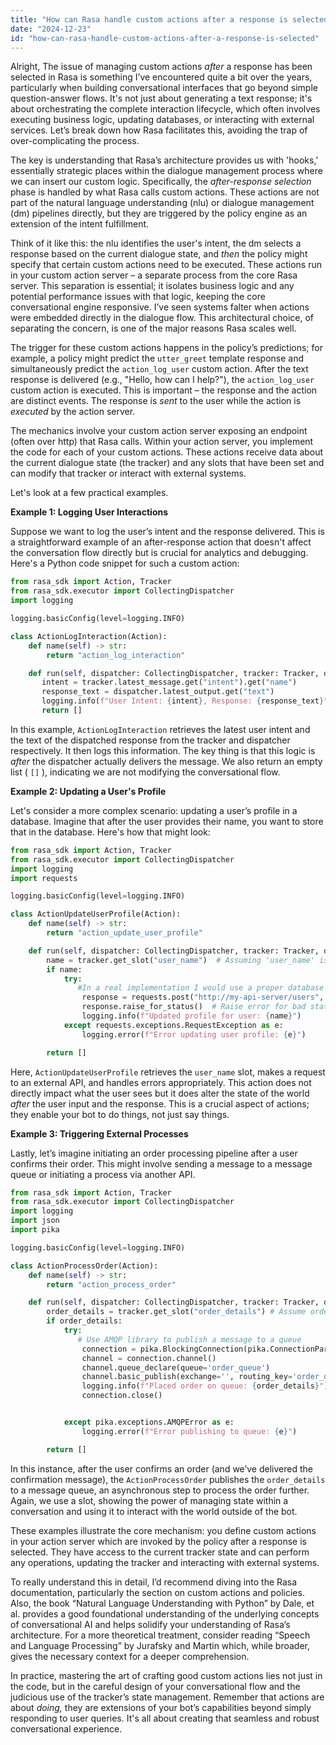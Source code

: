```yaml
---
title: "How can Rasa handle custom actions after a response is selected?"
date: "2024-12-23"
id: "how-can-rasa-handle-custom-actions-after-a-response-is-selected"
---
```


Alright,  The issue of managing custom actions *after* a response has been selected in Rasa is something I’ve encountered quite a bit over the years, particularly when building conversational interfaces that go beyond simple question-answer flows. It's not just about generating a text response; it's about orchestrating the complete interaction lifecycle, which often involves executing business logic, updating databases, or interacting with external services. Let’s break down how Rasa facilitates this, avoiding the trap of over-complicating the process.

The key is understanding that Rasa’s architecture provides us with 'hooks,' essentially strategic places within the dialogue management process where we can insert our custom logic. Specifically, the *after-response selection* phase is handled by what Rasa calls custom actions. These actions are not part of the natural language understanding (nlu) or dialogue management (dm) pipelines directly, but they are triggered by the policy engine as an extension of the intent fulfillment.

Think of it like this: the nlu identifies the user's intent, the dm selects a response based on the current dialogue state, and *then* the policy might specify that certain custom actions need to be executed. These actions run in your custom action server – a separate process from the core Rasa server. This separation is essential; it isolates business logic and any potential performance issues with that logic, keeping the core conversational engine responsive. I’ve seen systems falter when actions were embedded directly in the dialogue flow. This architectural choice, of separating the concern, is one of the major reasons Rasa scales well.

The trigger for these custom actions happens in the policy’s predictions; for example, a policy might predict the `utter_greet` template response and simultaneously predict the `action_log_user` custom action. After the text response is delivered (e.g., "Hello, how can I help?"), the `action_log_user` custom action is executed. This is important – the response and the action are distinct events. The response is *sent* to the user while the action is *executed* by the action server.

The mechanics involve your custom action server exposing an endpoint (often over http) that Rasa calls. Within your action server, you implement the code for each of your custom actions. These actions receive data about the current dialogue state (the tracker) and any slots that have been set and can modify that tracker or interact with external systems.

Let's look at a few practical examples.

**Example 1: Logging User Interactions**

Suppose we want to log the user’s intent and the response delivered. This is a straightforward example of an after-response action that doesn't affect the conversation flow directly but is crucial for analytics and debugging. Here's a Python code snippet for such a custom action:

```python
from rasa_sdk import Action, Tracker
from rasa_sdk.executor import CollectingDispatcher
import logging

logging.basicConfig(level=logging.INFO)

class ActionLogInteraction(Action):
    def name(self) -> str:
        return "action_log_interaction"

    def run(self, dispatcher: CollectingDispatcher, tracker: Tracker, domain):
       intent = tracker.latest_message.get("intent").get("name")
       response_text = dispatcher.latest_output.get("text")
       logging.info(f"User Intent: {intent}, Response: {response_text}")
       return []
```

In this example, `ActionLogInteraction` retrieves the latest user intent and the text of the dispatched response from the tracker and dispatcher respectively. It then logs this information. The key thing is that this logic is *after* the dispatcher actually delivers the message. We also return an empty list ( `[]` ), indicating we are not modifying the conversational flow.

**Example 2: Updating a User's Profile**

Let's consider a more complex scenario: updating a user’s profile in a database. Imagine that after the user provides their name, you want to store that in the database. Here's how that might look:

```python
from rasa_sdk import Action, Tracker
from rasa_sdk.executor import CollectingDispatcher
import logging
import requests

logging.basicConfig(level=logging.INFO)

class ActionUpdateUserProfile(Action):
    def name(self) -> str:
        return "action_update_user_profile"

    def run(self, dispatcher: CollectingDispatcher, tracker: Tracker, domain):
        name = tracker.get_slot("user_name")  # Assuming 'user_name' is a slot
        if name:
            try:
               #In a real implementation I would use a proper database library here
                response = requests.post("http://my-api-server/users", json={"name": name})
                response.raise_for_status()  # Raise error for bad status codes
                logging.info(f"Updated profile for user: {name}")
            except requests.exceptions.RequestException as e:
                logging.error(f"Error updating user profile: {e}")

        return []
```

Here, `ActionUpdateUserProfile` retrieves the `user_name` slot, makes a request to an external API, and handles errors appropriately. This action does not directly impact what the user sees but it does alter the state of the world *after* the user input and the response. This is a crucial aspect of actions; they enable your bot to do things, not just say things.

**Example 3: Triggering External Processes**

Lastly, let’s imagine initiating an order processing pipeline after a user confirms their order. This might involve sending a message to a message queue or initiating a process via another API.

```python
from rasa_sdk import Action, Tracker
from rasa_sdk.executor import CollectingDispatcher
import logging
import json
import pika

logging.basicConfig(level=logging.INFO)

class ActionProcessOrder(Action):
    def name(self) -> str:
        return "action_process_order"

    def run(self, dispatcher: CollectingDispatcher, tracker: Tracker, domain):
        order_details = tracker.get_slot("order_details") # Assume order details are stored in a slot.
        if order_details:
            try:
               # Use AMQP library to publish a message to a queue
                connection = pika.BlockingConnection(pika.ConnectionParameters('localhost'))
                channel = connection.channel()
                channel.queue_declare(queue='order_queue')
                channel.basic_publish(exchange='', routing_key='order_queue', body=json.dumps(order_details))
                logging.info(f"Placed order on queue: {order_details}")
                connection.close()


            except pika.exceptions.AMQPError as e:
                logging.error(f"Error publishing to queue: {e}")

        return []
```

In this instance, after the user confirms an order (and we’ve delivered the confirmation message), the `ActionProcessOrder` publishes the `order_details` to a message queue, an asynchronous step to process the order further. Again, we use a slot, showing the power of managing state within a conversation and using it to interact with the world outside of the bot.

These examples illustrate the core mechanism: you define custom actions in your action server which are invoked by the policy after a response is selected. They have access to the current tracker state and can perform any operations, updating the tracker and interacting with external systems.

To really understand this in detail, I’d recommend diving into the Rasa documentation, particularly the section on custom actions and policies. Also, the book “Natural Language Understanding with Python” by Dale, et al. provides a good foundational understanding of the underlying concepts of conversational AI and helps solidify your understanding of Rasa’s architecture. For a more theoretical treatment, consider reading “Speech and Language Processing” by Jurafsky and Martin which, while broader, gives the necessary context for a deeper comprehension.

In practice, mastering the art of crafting good custom actions lies not just in the code, but in the careful design of your conversational flow and the judicious use of the tracker’s state management. Remember that actions are about *doing,* they are extensions of your bot’s capabilities beyond simply responding to user queries. It's all about creating that seamless and robust conversational experience.
